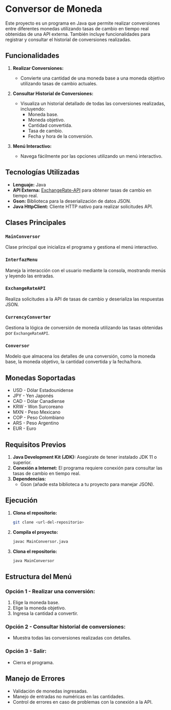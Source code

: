 # Conversor de Moneda

Este proyecto es un programa en Java que permite realizar conversiones entre diferentes monedas utilizando tasas de cambio en tiempo real obtenidas de una API externa. También incluye funcionalidades para registrar y consultar el historial de conversiones realizadas.

## Funcionalidades

1. **Realizar Conversiones:**
   - Convierte una cantidad de una moneda base a una moneda objetivo utilizando tasas de cambio actuales.

2. **Consultar Historial de Conversiones:**
   - Visualiza un historial detallado de todas las conversiones realizadas, incluyendo:
     - Moneda base.
     - Moneda objetivo.
     - Cantidad convertida.
     - Tasa de cambio.
     - Fecha y hora de la conversión.

3. **Menú Interactivo:**
   - Navega fácilmente por las opciones utilizando un menú interactivo.

## Tecnologías Utilizadas

- **Lenguaje:** Java
- **API Externa:** [ExchangeRate-API](https://www.exchangerate-api.com/) para obtener tasas de cambio en tiempo real.
- **Gson:** Biblioteca para la deserialización de datos JSON.
- **Java HttpClient:** Cliente HTTP nativo para realizar solicitudes API.

## Clases Principales

### `MainConversor`
Clase principal que inicializa el programa y gestiona el menú interactivo. 

### `InterfazMenu`
Maneja la interacción con el usuario mediante la consola, mostrando menús y leyendo las entradas.

### `ExchangeRateAPI`
Realiza solicitudes a la API de tasas de cambio y deserializa las respuestas JSON.

### `CurrencyConverter`
Gestiona la lógica de conversión de moneda utilizando las tasas obtenidas por `ExchangeRateAPI`.

### `Conversor`
Modelo que almacena los detalles de una conversión, como la moneda base, la moneda objetivo, la cantidad convertida y la fecha/hora.

## Monedas Soportadas

- USD - Dólar Estadounidense
- JPY - Yen Japonés
- CAD - Dólar Canadiense
- KRW - Won Surcoreano
- MXN - Peso Mexicano
- COP - Peso Colombiano
- ARS - Peso Argentino
- EUR - Euro

## Requisitos Previos

1. **Java Development Kit (JDK):** Asegúrate de tener instalado JDK 11 o superior.
2. **Conexión a Internet:** El programa requiere conexión para consultar las tasas de cambio en tiempo real.
3. **Dependencias:**
   - Gson (añade esta biblioteca a tu proyecto para manejar JSON).

## Ejecución

1. **Clona el repositorio:**
   ```bash
   git clone <url-del-repositorio>

1. **Compila el proyecto:**
   ```bash
   javac MainConversor.java

1. **Clona el repositorio:**
   ```bash
   java MainConversor

## Estructura del Menú

### Opción 1 - Realizar una conversión:
1. Elige la moneda base.
2. Elige la moneda objetivo.
3. Ingresa la cantidad a convertir.

### Opción 2 - Consultar historial de conversiones:
- Muestra todas las conversiones realizadas con detalles.

### Opción 3 - Salir:
- Cierra el programa.

## Manejo de Errores
- Validación de monedas ingresadas.
- Manejo de entradas no numéricas en las cantidades.
- Control de errores en caso de problemas con la conexión a la API.
